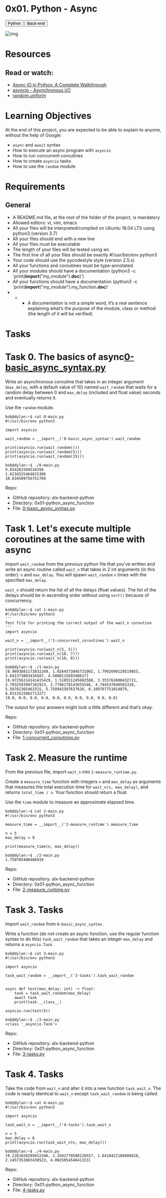 # 0x01. Python - Async

<button style="backgound-color:red">Python</button> <button style="backgound-color:red">Back-end</button>

![img](https://github.com/Broline77/alx-backend-python/blob/main/0x01-python_async_function/async.png)

# Resources
## Read or watch:

- [Async IO in Python: A Complete Walkthrough](https://realpython.com/async-io-python/)       
- [asyncio - Asynchronous I/O](https://docs.python.org/3/library/asyncio.html)
- [random.uniform](https://docs.python.org/3/library/random.html#random.uniform)

# Learning Objectives
At the end of this project, you are expected to be able to explain to anyone, without the help of Google:

- ``async`` and ``await`` syntax
- How to execute an async program with ``asyncio``
- How to run concurrent coroutines
- How to create ``asyncio`` tasks
- How to use the ``random`` module

# Requirements
## General
- A README.md file, at the root of the folder of the project, is mandatory
- Allowed editors: vi, vim, emacs
- All your files will be interpreted/compiled on Ubuntu 18.04 LTS using python3 (version 3.7) 
- All your files should end with a new line
- All your files must be executable
- The length of your files will be tested using wc
- The first line of all your files should be exactly #!/usr/bin/env python3
- Your code should use the pycodestyle style (version 2.5.x)
- All your functions and coroutines must be type-annotated.
- All your modules should have a documentation (python3 -c 'print(__import__("my_module").__doc__)')
- All your functions should have a documentation (python3 -c 'print(__import__("my_module").my_function.__doc__)'
- - - A documentation is not a simple word, it’s a real sentence explaining what’s the purpose of the module, class or method (the length of it will be verified)

# Tasks
# Task 0. The basics of async[0-basic_async_syntax.py](./0-basic_async_syntax.py)
Write an asynchronous coroutine that takes in an integer argument (``max_delay``, with a default value of 10) named ``wait_random`` that waits for a random delay between 0 and ``max_delay`` (included and float value) seconds and eventually returns it.

Use the ``random`` module.

```
bob@dylan:~$ cat 0-main.py
#!/usr/bin/env python3

import asyncio

wait_random = __import__('0-basic_async_syntax').wait_random

print(asyncio.run(wait_random()))
print(asyncio.run(wait_random(5)))
print(asyncio.run(wait_random(15)))

bob@dylan:~$ ./0-main.py
9.034261504534394
1.6216525464615306
10.634589756751769
```
Repo:

- GitHub repository: alx-backend-python
- Directory: 0x01-python_async_function
- File: [0-basic_async_syntax.py](./0-basic_async_syntax.py)

# Task 1. Let's execute multiple coroutines at the same time with async

Import ``wait_random`` from the previous python file that you’ve written and write an async routine called ``wait_n`` that takes in 2 int arguments (in this order): ``n`` and ``max_delay``. You will spawn ``wait_random`` ``n`` times with the specified ``max_delay``.

``wait_n`` should return the list of all the delays (float values). The list of the delays should be in ascending order without using ``sort()`` because of concurrency.

```
bob@dylan:~$ cat 1-main.py
#!/usr/bin/env python3
'''
Test file for printing the correct output of the wait_n coroutine
'''
import asyncio

wait_n = __import__('1-concurrent_coroutines').wait_n

print(asyncio.run(wait_n(5, 5)))
print(asyncio.run(wait_n(10, 7)))
print(asyncio.run(wait_n(10, 0)))

bob@dylan:~$ ./1-main.py
[0.9693881173832269, 1.0264573845731002, 1.7992690129519855, 3.641373003434587, 4.500011569340617]
[0.07256214141415429, 1.518551245602588, 3.355762808432721, 3.7032593997182923, 3.7796178143655546, 4.744537840582318, 5.50781365463315, 5.758942587637626, 6.109707751654879, 6.831351588271327]
[0.0, 0.0, 0.0, 0.0, 0.0, 0.0, 0.0, 0.0, 0.0, 0.0]
```
The output for your answers might look a little different and that’s okay.

Repo:

- GitHub repository: alx-backend-python
- Directory: 0x01-python_async_function
- File: [1-concurrent_coroutines.py](./1-concurrent_coroutines.py)

# Task 2. Measure the runtime

From the previous file, import ``wait_n`` into ``2-measure_runtime.py``.

Create a ``measure_time`` function with integers ``n`` and ``max_delay`` as arguments that measures the total execution time for ``wait_n(n, max_delay)``, and returns ``total_time / n``. Your function should return a float.

Use the ``time`` module to measure an approximate elapsed time.

```
bob@dylan:~$ cat 2-main.py
#!/usr/bin/env python3

measure_time = __import__('2-measure_runtime').measure_time

n = 5
max_delay = 9

print(measure_time(n, max_delay))

bob@dylan:~$ ./2-main.py
1.759705400466919
```

Repo:

- GitHub repository: alx-backend-python
- Directory: 0x01-python_async_function
- File: [2-measure_runtime.py](./2-measure_runtime.py)

# Task 3. Tasks

Import ``wait_random`` from ``0-basic_async_syntax``.

Write a function (do not create an async function, use the regular function syntax to do this) ``task_wait_random`` that takes an integer ``max_delay`` and returns a ``asyncio.Task``.     

```
bob@dylan:~$ cat 3-main.py
#!/usr/bin/env python3

import asyncio

task_wait_random = __import__('3-tasks').task_wait_random


async def test(max_delay: int) -> float:
    task = task_wait_random(max_delay)
    await task
    print(task.__class__)

asyncio.run(test(5))

bob@dylan:~$ ./3-main.py
<class '_asyncio.Task'>
```

Repo:

- GitHub repository: alx-backend-python
- Directory: 0x01-python_async_function
- File: [3-tasks.py](./3-tasks.py)

# Task 4. Tasks

Take the code from ``wait_n`` and alter it into a new function ``task_wait_n``. The code is nearly identical to ``wait_n`` except ``task_wait_random`` is being called.

```
bob@dylan:~$ cat 4-main.py
#!/usr/bin/env python3

import asyncio

task_wait_n = __import__('4-tasks').task_wait_n

n = 5
max_delay = 6
print(asyncio.run(task_wait_n(n, max_delay)))

bob@dylan:~$ ./4-main.py
[0.2261658205652346, 1.1942770588220557, 1.8410422186086628, 2.1457353803430523, 4.002505454641153]
```
Repo:

- GitHub repository: alx-backend-python
- Directory: 0x01-python_async_function
- File: [4-tasks.py](./4-tasks.py)
